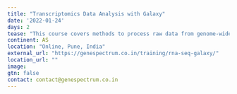 ```yaml
---
title: "Transcriptomics Data Analysis with Galaxy"
date: '2022-01-24'
days: 2
tease: "This course covers methods to process raw data from genome-wide mRNA expression studies including data normalization, differential expression, clustering, and pathway analysis."
continent: AS
location: "Online, Pune, India"
external_url: "https://genespectrum.co.in/training/rna-seq-galaxy/"
location_url: ""
image: 
gtn: false
contact: contact@genespectrum.co.in
---
```

